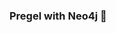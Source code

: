 ### Pregel with Neo4j 🚀



































































































































 

































































































































































